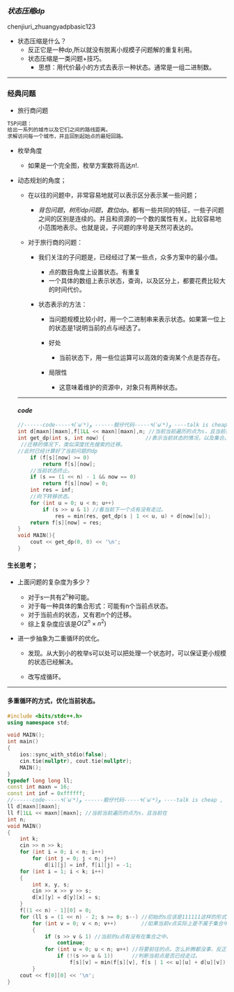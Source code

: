 ### $状态压缩dp$

chenjiuri_zhuangyadpbasic123

- 状态压缩是什么？
  - 反正它是一种$dp$,所以就没有脱离小规模子问题解的重复利用。
  - 状态压缩是一类问题+技巧。
    - 思想：用代价最小的方式去表示一种状态。通常是一组二进制数。

----

### 经典问题

- 旅行商问题

```txt
TSP问题：
给出一系列的城市以及它们之间的路线距离。
求解访问每一个城市，并且回到起始点的最短回路。
```

- 枚举角度

  - 如果是一个完全图，枚举方案数将高达$n!$.

- 动态规划的角度；

  - 在以往的问题中，非常容易地就可以表示区分表示某一些问题；

    - $背包问题，树形dp问题，数位dp$。都有一些共同的特征，一些子问题之间的区别是连续的。并且和资源的一个数的属性有关。比较容易地小范围地表示。也就是说，子问题的序号是天然可表达的。

  - 对于旅行商的问题： 

    - 我们关注的子问题是，已经经过了某一些点，众多方案中的最小值。

      - 点的数目角度上设置状态。有重复
      - 一个具体的数组上表示状态，查询，以及区分上，都要花费比较大的时间代价。

    - 状态表示的方法：

      - 当问题规模比较小时，用一个二进制串来表示状态。如果第一位上的状态是1说明当前的点与i经选了。
      - 好处
        - 当前状态下，用一些位运算可以高效的查询某个点是否存在。

      - 局限性
        - 这意味着维护的资源中，对象只有两种状态。

  ----

  #### $code$

  ```cpp
  //------code-----٩(ˊωˋ*)و ------靓仔代码-----٩(ˊωˋ*)و ----talk is cheap , show me the code--------
  int d[maxn][maxn],f[1LL << maxn][maxn],n; //当前当前遍历的点为s，且当前在
  int get_dp(int s, int now) {             //表示当前状态的情况，以及集合。
   //迁移的情况下，类似深度优先搜索的迁移。
  //此时已经计算好了当前问题的dp
      if (f[s][now] >= 0)
          return f[s][now];
      //当前状态终止。
      if (s == (1 << n) - 1 && now == 0)
          return f[s][now] = 0;
      int res = inf;
      //向下转移状态。
      for (int u = 0; u < n; u++)
          if (s >> u & 1) //看当前下一个点有没有走过。
              res = min(res, get_dp(s | 1 << u, u) + d[now][u]);
      return f[s][now] = res;
  }
  void MAIN(){
      cout << get_dp(0, 0) << '\n';
  }
  ```

#### 生长思考；

- 上面问题的复杂度为多少？
  - 对于s一共有$2^n$种可能。
  - 对于每一种具体的集合形式：可能有n个当前点状态。
  - 对于当前点的状态，又有若n个的迁移。
  - 综上复杂度应该是$O(2^n\times n^2)$

- 进一步抽象为二重循环的优化。

  - 发现。从大到小的枚举s可以处可以把处理一个状态时，可以保证更小规模的状态已经解决。

  - 改写成循环。

-----

#### 多重循环的方式，优化当前状态。

```cpp
#include <bits/stdc++.h>
using namespace std;

void MAIN();
int main()
{
    ios::sync_with_stdio(false);
    cin.tie(nullptr), cout.tie(nullptr);
    MAIN();
}
typedef long long ll;
const int maxn = 16;
const int inf = 0xffffff;
//------code-----٩(ˊωˋ*)و ------靓仔代码-----٩(ˊωˋ*)و ----talk is cheap , show me the code--------
ll d[maxn][maxn];
ll f[1LL << maxn][maxn]; //当前当前遍历的点为s，且当前在
int n;
void MAIN()
{
    int k;
    cin >> n >> k;
    for (int i = 0; i < n; i++)
        for (int j = 0; j < n; j++)
            d[i][j] = inf, f[i][j] = -1;
    for (int i = 1; i < k; i++)
    {
        int x, y, s;
        cin >> x >> y >> s;
        d[x][y] = d[y][x] = s;
    }
    f[(1 << n) - 1][0] = 0;
    for (ll s = (1 << n) - 2; s >= 0; s--) //初始的s应该是111111这样的形式。
        for (int v = 0; v < n; v++)        //如果当前v点实际上是不属于集合中的点会怎么样发展？
        {
            if (s >> v & 1) //当前的u点有没有在集合之中。
                continue;
            for (int u = 0; u < n; u++) //将要前往的点。怎么折腾都没事，反正这种状态的点最终是用不到的
                if (!(s >> u & 1))      //判断当前点是否已经走过。
                    f[s][v] = min(f[s][v], f[s | 1 << u][u] + d[u][v]);
        }
    cout << f[0][0] << '\n';
}
```






































